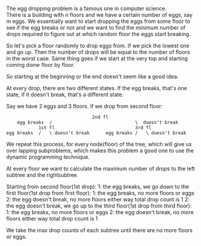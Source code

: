 #

The egg dropping problem is a famous one in computer science.  
There is a building with n floors and we have a certain number of
eggs, say m eggs.  We essentially want to start dropping the eggs
from some floor to see if the egg breaks or not and we want to find
the minimum number of drops required to figure out at which random
floor the eggs start breaking.  

So let's pick a floor randomly to drop eggs from.  If we pick the
lowest one and go up.  Then the number of drops will be equal to
the number of floors in the worst case.  Same thing goes if we start
at the very top and starting coming donw floor by floor.

So starting at the beginning or the end doesn't seem like a good idea.

At every drop, there are two different states.  If the egg breaks, 
that's one state, if it doesn't break, that's a different state.
 
Say we have 2 eggs and 3 floors.  If we drop from second floor:

									2nd fl
		egg breaks	/								\  doesn't break
				1st fl 								3rd fl
	egg breaks	/	\ doesn't break 	 egg breaks /	\ doesn't break

We repeat this process, for every node(floor) of the tree, which will
give us over lapping subproblems, which makes this problem a good one 
to use the dynamic programming technique.

At every floor we want to calculate the maximum number of drops to
the left subtree and the rightsubtree.

Starting from second floor(1st drop):
1: the egg breaks, we go down to the first floor(1st drop from first floor):
	1: the egg breaks, no more floors or eggs
	2: the egg doesn't break, no more floors
	either way total drop count is 1
2: the egg doesn't break, we go up to the third floor(1st drop from third floor):
	1: the egg breaks, no more floors or eggs
	2: the egg doesn't break, no more floors
	either way total drop count is 1 

We take the max drop counts of each subtree until there are no more floors
or eggs.